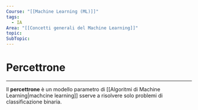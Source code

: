 ```yaml
---
Course: "[[Machine Learning (ML)]]"
tags:
  - IA
Area: "[[Concetti generali del Machine Learning]]"
topic: 
SubTopic: 
---
```

# Percettrone
---
Il __percettrone__ è un modello parametro di [[Algoritmi di Machine Learning|machcine learning]] sserve a risolvere solo problemi di classificazione binaria.


